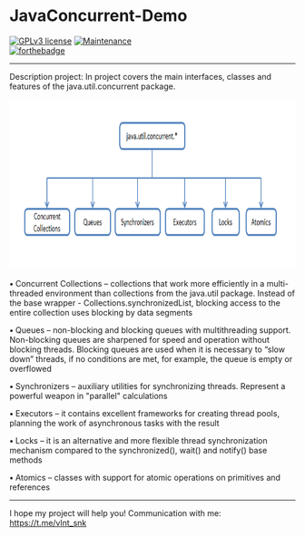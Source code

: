 # JavaConcurrent-Demo

 [![GPLv3 license](https://img.shields.io/badge/License-GPLv3-blue.svg)](http://perso.crans.org/besson/LICENSE.html)
 [![Maintenance](https://img.shields.io/badge/Maintained%3F-no-red.svg)](https://GitHub.com/Naereen/StrapDown.js/graphs/commit-activity)  
 [![forthebadge](https://forthebadge.com/images/badges/made-with-java.svg)](https://forthebadge.com)
 
 ---
 
Description project: In project covers the main interfaces, classes and features of the java.util.concurrent package.

<p align="center">
  <img  width="800" height="300" alt="Java_Concurrent" title="Java Concurrent" src="https://github.com/SValentyn/JavaConcurrent/raw/master/image/concurrent.png">
</p>

**•** Concurrent Collections – collections that work more efficiently in a multi-threaded environment than collections from the java.util package. Instead of the base wrapper - Collections.synchronizedList, blocking access to the entire collection uses blocking by data segments

**•** Queues – non-blocking and blocking queues with multithreading support. Non-blocking queues are sharpened for speed and operation without blocking threads. Blocking queues are used when it is necessary to “slow down” threads, if no conditions are met, for example, the queue is empty or overflowed

**•** Synchronizers – auxiliary utilities for synchronizing threads. Represent a powerful weapon in "parallel" calculations

**•** Executors – it contains excellent frameworks for creating thread pools, planning the work of asynchronous tasks with the result

**•** Locks – it is an alternative and more flexible thread synchronization mechanism compared to the synchronized(), wait() and notify() base methods

**•** Atomics – classes with support for atomic operations on primitives and references

---

I hope my project will help you! Communication with me: https://t.me/vlnt_snk
